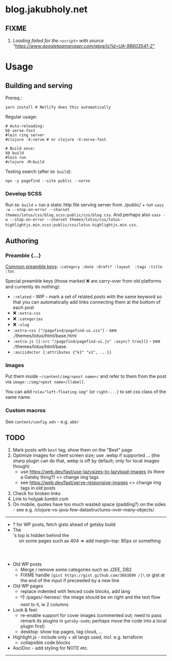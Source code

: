 # blog.jakubholy.net

## FIXME

1. _Loading failed for the `<script>` with source “https://www.googletagmanager.com/gtag/js?id=UA-98603541-2”_

# Usage

## Building and serving

Prereq.:

    yarn install # Netlify does this automatically

Regular usage:

    # Auto-reloading:
    bb serve-fast
    #lein ring server
    #clojure -X:serve # or clojure -X:serve-fast

    # Build once:
    bb build
    #lein run
    #clojure -M:build

Testing search (after `bb build`):

    npx -y pagefind --site public --serve

### Develop SCSS

Run `bb build` + run a static http file serving server from ./public/ + run `sass -w --stop-on-error --charset themes/lotus/css/blog.scss:public/css/blog.css`. And perhaps also `sass -w --stop-on-error --charset themes/lotus/css/lotus-highlightjs.min.scss:public/css/lotus-highlightjs.min.css`.

## Authoring

### Preamble {...}

[Common preamble keys](http://cryogenweb.org/docs/writing-posts.html): `:category :date :draft? :layout  :tags :title :toc`

Special preamble keys (those marked ❌ are carry-over from old platforms and currently do nothing):

 * `:related` - WIP - mark a set of related posts with the same keyword so that you can automatically add links connecting them at the bottom of each post
 * ❌ `:extra-css`
 * ❌ `:categories`
 * ❌ `:slug`
 * `:extra-css ["/pagefind/pagefind-ui.css"]` - see ./themes/lotus/html/base.html
 * `:extra-js [{:src "/pagefind/pagefind-ui.js" :async? true}]}` - see ./themes/lotus/html/base.
 * `:asciidoctor {:attributes {"k1" "v1", ...}}`

### Images

Put them inside `~/content/img/<post name>/` and refer to them from the post via `image::/img/<post name>/[label]`.

You can add `role="left-floating-img"` (or `right-...`) to set css class of the same name.

### Custom macros

See `content/config.edn` - e.g. `abbr`

## TODO

1. Mark posts with `best` tag, show them on the "Best" page
4. Optimize images for client screen size; use .webp if supported ... (the sharp plugin can do that, webp is off by default; only for local images though)
   - use https://web.dev/fast/use-lazysizes-to-lazyload-images (is there a Gatsby thing?) <> change img tags
   - see https://web.dev/fast/serve-responsive-images <> change img tags in old posts
5. Check for broken links
6. Link to holyjak.tumblr.com
7. On mobile, quotes have too much wasted space (padding?) on the sides - see e.g. /clojure-vs-java-few-datastructures-over-many-objects/

---

- ? for WP posts, fetch gists ahead of getsby build
- The <main>'s top is hidden behind the <header> on some pages such as 404 => add margin-top: 80px or something
- Old WP posts
  - Merge / remove some categories such as J2EE, DB2
  - FIXME handle `[gist https://gist.github.com/3683899 /]\` or gist at the end of the input if preceeded by a new line
- Old WP pages
  - replace indented with fenced code blocks, add lang
  - 👎 /pages/-heroes/: the image should be on right and the text flow next to it, ie 2 columns
- Look & feel:
   - re-enable support for cover images (commented out; need to pass remark its plugins in `gatsby-node`; perhaps move the code into a local plugin first)
   - desktop: show top pages, tag cloud, ...
- Highlight.js - include only + all langs used, incl. e.g. terraform
  - collapsible code blocks
- AsciDoc - add styling for NOTE etc.
---

